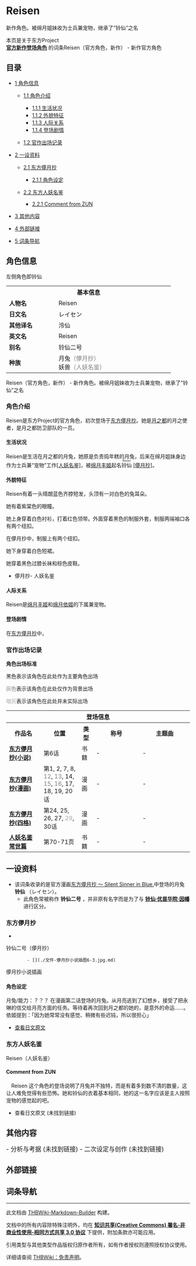 # Reisen

<!-- source html: G:\repos\THBWiki-Markdown-Builder\THBWikiMarkdown\Temp\main\8\85\ns0%3AReisen.html -->

新作角色。被绵月姐妹收为士兵兼宠物，继承了“铃仙”之名

本页是关于东方Project  
 **[官方新作登场角色](./官方角色列表.md)** 的词条Reisen（官方角色，新作） - 新作官方角色
## 目录

- [1 角色信息](#角色信息)

  - [1.1 角色介绍](#角色介绍)

    - [1.1.1 生活状况](#生活状况)
    - [1.1.2 外貌特征](#外貌特征)
    - [1.1.3 人际关系](#人际关系)
    - [1.1.4 登场剧情](#登场剧情)



  - [1.2 官作出场记录](#官作出场记录)



- [2 一设资料](#一设资料)

  - [2.1 东方儚月抄](#东方儚月抄)

    - [2.1.1 角色设定](#角色设定)



  - [2.2 东方人妖名鉴](#东方人妖名鉴)

    - [2.2.1 Comment from ZUN](#Comment_from_ZUN)






- [3 其他内容](#其他内容)
- [4 外部链接](#外部链接)
- [5 词条导航](#词条导航)





## 角色信息
[](./文件-绵月丰姬&绵月依姬&铃仙二号（人妖名鉴）.jpg.md)  [](./文件-绵月丰姬&绵月依姬&铃仙二号（人妖名鉴）.jpg.md)左侧角色即铃仙

<table>
<tbody><tr>
<th colspan="2">基本信息</th>
</tr>
<tr>
<td style="width:120px"><b>人物名</b></td><td style="min-width:300px">Reisen</td>
</tr><tr><td><b>日文名</b></td><td>レイセン</td></tr><tr><td><b>其他译名</b></td><td>泠仙</td></tr><tr><td><b>英文名</b></td><td>Reisen</td></tr><tr><td><b>别名</b></td><td>铃仙二号</td></tr><tr><td><b>种族</b></td><td>月兔<font color="#808080">（儚月抄）</font><br>
妖兽<font color="#808080">（人妖名鉴）</font></td></tr></tbody></table>

Reisen（官方角色，新作） - 新作角色。被绵月姐妹收为士兵兼宠物，继承了“铃仙”之名

### 角色介绍
  
Reisen是东方Project的官方角色，初次登场于[东方儚月抄](./东方儚月抄.md)。她是[月之都](./月之都.md)的月之使者，是月之都防卫部队的一员。
  


#### 生活状况
  
Reisen是生活在月之都的月兔，她原是负责捣年糕的月兔，后来在绵月姐妹身边作为士兵兼“宠物”工作[&#91;人妖名鉴&#93;](./东方Project人妖名鉴_常世篇-第7部分-中日对照.md)，被[绵月丰姬](./绵月丰姬.md)起名<ruby><rb>铃仙</rb><rp> (</rp><rt>Reisen</rt><rp>) </rp></ruby>
[&#91;儚月抄&#93;](./东方儚月抄_～_Silent_Sinner_in_Blue..md)。
  


#### 外貌特征
  
Reisen有着一头晴朗蓝色齐脖短发，头顶有一对白色的兔耳朵。  

她有着紫棠色的眼瞳。  

她上身穿着白色衬衫，打着红色领带。外面穿着黑色的制服外套，制服两端袖口各有两个纽扣。  

在儚月抄中，制服上有两个纽扣。  

她下身穿着白色短裙。  

她穿着黑色过膝长袜和棕色皮鞋。
  

- [](./文件-铃仙二号（儚月抄小说）.jpg.md)儚月抄- [](./文件-绵月丰姬&绵月依姬&铃仙二号（人妖名鉴）.jpg.md)人妖名鉴


#### 人际关系
  
Reisen是[绵月丰姬](./绵月丰姬.md)和[绵月依姬](./绵月依姬.md)的下属兼宠物。
  


#### 登场剧情
  
在[东方儚月抄](./东方儚月抄.md)中，
  


### 官作出场记录
  
 **角色出场标准** 
  
  
黑色表示该角色在此处作为主要角色出场
  
  
<font color="#808080">灰色</font>表示该角色在此处仅作为背景出场
  
  
<font color="#A9A9A9">暗灰</font>表示该角色在此处并未实际出场
  


<table>
<tbody><tr>
<th colspan="5">登场信息</th>
</tr><tr><th><b>作品名</b></th><th><b>位置</b></th><th><b>类型</b></th><th><b>称号</b></th><th><b>主题曲</b></th></tr><tr><td rowspan="1" style="width:120px"><b><a href="./东方儚月抄(小说).md" class="mw-redirect" title="东方儚月抄(小说)">东方儚月抄(小说)</a></b></td><td style="width:130px">第6话</td><td class="bg-color-success-30" style="width:30px;">书籍</td><td style="width:180px">-</td><td style="width:200px">-</td></tr>
<tr><td rowspan="1" style="width:120px"><b><a href="./东方儚月抄(漫画).md" class="mw-redirect" title="东方儚月抄(漫画)">东方儚月抄(漫画)</a></b></td><td style="width:130px">第1, 2, 7, 8, <font color="#808080">12</font>, <font color="#808080">13</font>, 14, <font color="#808080">15</font>, <font color="#808080">16</font>, 17, 18, 19, 20话</td><td class="bg-color-success-30" style="width:30px;">漫画</td><td style="width:180px">-</td><td style="width:200px">-</td></tr>
<tr><td rowspan="1" style="width:120px"><b><a href="./东方儚月抄(四格).md" class="mw-redirect" title="东方儚月抄(四格)">东方儚月抄(四格)</a></b></td><td style="width:130px">第24, 25, 26, 27, <font color="#a9a9a9">29</font>, 30话</td><td class="bg-color-success-30" style="width:30px;">漫画</td><td style="width:180px">-</td><td style="width:200px">-</td></tr>
<tr><td rowspan="1" style="width:120px"><b><a href="./人妖名鉴_常世篇.md" class="mw-redirect" title="人妖名鉴 常世篇">人妖名鉴 常世篇</a></b></td><td style="width:130px">第70-71页</td><td class="bg-color-success-30" style="width:30px;">书籍</td><td style="width:180px">-</td><td style="width:200px">-</td></tr></tbody></table>



## 一设资料
- 该词条收录的是官方漫画[东方儚月抄 ～ Silent Sinner in Blue.](./东方儚月抄_～_Silent_Sinner_in_Blue..md)中登场的月兔 **铃仙** （レイセン）。
  - 此角色常被称作 **铃仙二号** ，并非原有名字而是为了与 **[铃仙·优昙华院·因幡](./铃仙·优昙华院·因幡.md)** 进行区分。



### 东方儚月抄
- [](./文件-铃仙二号（儚月抄小说）.jpg.md)
			
  
铃仙二号（儚月抄）
  

			- [](./文件-儚月抄小说插图6-3.jpg.md)
			
  
儚月抄小说插画
  

			


#### 角色设定
月兔/能力：？？？
在漫画第二话登场的月兔。从月亮逃到了幻想乡，接受了把永琳的信交给月亮方面的任务。等待着再次回到月之都的她的，是意外的命运……。  
依姬提到：「因为她常常没有感觉、稍微有些迟钝，所以很担心」   
  

- [查看日文原文](./东方儚月抄-公式站介绍.md)



### 东方人妖名鉴
[](./文件-绵月丰姬&绵月依姬&铃仙二号（人妖名鉴）.jpg.md)  [](./文件-绵月丰姬&绵月依姬&铃仙二号（人妖名鉴）.jpg.md)Reisen（人妖名鉴）

#### Comment from ZUN
　Reisen 这个角色的登场说明了月兔并不独特，而是有着多到数不清的数量，这让人难免觉得有些恐怖。她和铃仙的衣着基本相同，她的这一名字应该是主人按照宠物的感觉起的吧。
- 查看日文原文 (未找到链接)



## 其他内容
  
<big>
</big>  
<big>- 分析与考据 (未找到链接)
- 二次设定与创作 (未找到链接)
</big><big></big>  
<big></big>
  


## 外部链接

## 词条导航
  
  

  
  

  





---

此文档由 [THBWiki-Markdown-Builder](https://github.com/Delsin-Yu/THBWiki-Markdown-Builder) 构建。

文档中的所有内容除特殊注明外，均在 [**知识共享(Creative Commons) 署名-非商业性使用-相同方式共享 3.0 协议**](https://creativecommons.org/licenses/by-sa/3.0/deed.zh-hans) 下提供，附加条款亦可能应用。

引用类型与其他类型作品版权归原作者所有，如有作者授权则遵照授权协议使用。

详细请查阅 [THBWiki：免责声明](https://thbwiki.cc/THBWiki:%E5%85%8D%E8%B4%A3%E5%A3%B0%E6%98%8E)。

